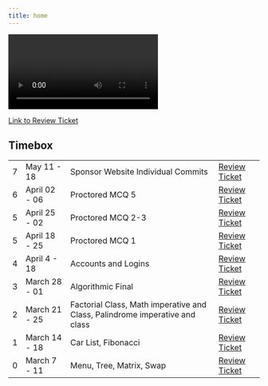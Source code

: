 ```yaml
---
title: home
---
```

  <div id="video_wrapper">
    <video autoplay loop>
        <source src="https://drive.google.com/uc?export=view&id=1kAw4XIS3JH_cpTHGMRsV0mwl7dcFz2wq" type="video/mp4">
    </video>
  </div>
  
  

[Link to Review Ticket](https://github.com/gigiguan/gigiguan.github.io/issues/10)

## **Timebox**
<table>
  
  <tr>
    <td>7</td>
    <td>May 11 - 18 </td>
    <td>Sponsor Website Individual Commits</td>
    <td><a href="https://github.com/gigiguan/gigiguan.github.io/issues/10">Review Ticket</a></td>
  </tr>
  
  <tr>
    <td>6</td>
    <td>April 02 - 06 </td>
    <td>Proctored MCQ 5</td>
    <td><a href="https://github.com/gigiguan/gigiguan.github.io/issues/9">Review Ticket</a></td>
  </tr>

  <tr>
    <td>5</td>
    <td>April 25 - 02 </td>
    <td>Proctored MCQ 2-3</td>
    <td><a href="https://github.com/gigiguan/gigiguan.github.io/issues/8">Review Ticket</a></td>
  </tr>
  
  <tr>
    <td>5</td>
    <td>April 18 - 25 </td>
    <td>Proctored MCQ 1</td>
    <td><a href="https://github.com/gigiguan/gigiguan.github.io/issues/7">Review Ticket</a></td>
  </tr>
  
  <tr>
    <td>4</td>
    <td>April 4 - 18</td>
    <td>Accounts and Logins</td>
    <td><a href="https://github.com/gigiguan/gigiguan.github.io/issues/6">Review Ticket</a></td>
  </tr>
  
  <tr>
    <td>3</td>
    <td>March 28 - 01</td>
    <td>Algorithmic Final</td>
    <td><a href="https://github.com/gigiguan/gigiguan.github.io/issues/5">Review Ticket</a></td>
   </tr>

  <tr>
    <td>2</td>
    <td>March 21 - 25</td>
    <td>Factorial Class, Math imperative and Class, Palindrome imperative and class</td>
    <td><a href="https://github.com/gigiguan/gigiguan.github.io/issues/4">Review Ticket</a></td>
   </tr>
   
   <tr>
    <td>1</td>
    <td>March 14 - 18</td>
    <td>Car List, Fibonacci</td>
    <td><a href="https://github.com/gigiguan/gigiguan.github.io/issues/2">Review Ticket</a></td>
   </tr>
   
   <tr>
    <td>0</td>
    <td>March 7 - 11</td>
    <td>Menu, Tree, Matrix, Swap</td>
    <td><a href="https://github.com/gigiguan/gigiguan.github.io/issues/1">Review Ticket</a></td>

   </tr>
</table>

